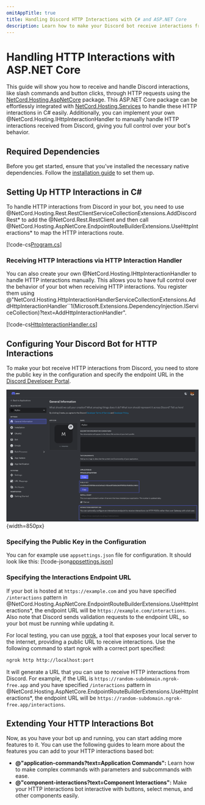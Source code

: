 ```yaml
---
omitAppTitle: true
title: Handling Discord HTTP Interactions with C# and ASP.NET Core
description: Learn how to make your Discord bot receive interactions from Discord via HTTP requests using the NetCord.Hosting.AspNetCore package in C# and ASP.NET Core.
---
```


# Handling HTTP Interactions with ASP.NET Core

This guide will show you how to receive and handle Discord interactions, like slash commands and button clicks, through HTTP requests using the [NetCord.Hosting.AspNetCore](https://www.nuget.org/packages/NetCord.Hosting.AspNetCore) package. This ASP.NET Core package can be effortlessly integrated with [NetCord.Hosting.Services](https://www.nuget.org/packages/NetCord.Hosting.Services) to handle these HTTP interactions in C# easily. Additionally, you can implement your own @NetCord.Hosting.IHttpInteractionHandler to manually handle HTTP interactions received from Discord, giving you full control over your bot's behavior.

## Required Dependencies

Before you get started, ensure that you've installed the necessary native dependencies. Follow the [installation guide](installing-native-dependencies.md) to set them up.

## Setting Up HTTP Interactions in C#

To handle HTTP interactions from Discord in your bot, you need to use @NetCord.Hosting.Rest.RestClientServiceCollectionExtensions.AddDiscordRest* to add the @NetCord.Rest.RestClient and then call @NetCord.Hosting.AspNetCore.EndpointRouteBuilderExtensions.UseHttpInteractions* to map the HTTP interactions route.

[!code-cs[Program.cs](HttpInteractions/Program.cs?highlight=10,18)]

### Receiving HTTP Interactions via HTTP Interaction Handler

You can also create your own @NetCord.Hosting.IHttpInteractionHandler to handle HTTP interactions manually. This allows you to have full control over the behavior of your bot when receiving HTTP interactions. You register them using @"NetCord.Hosting.HttpInteractionHandlerServiceCollectionExtensions.AddHttpInteractionHandler``1(Microsoft.Extensions.DependencyInjection.IServiceCollection)?text=AddHttpInteractionHandler".

[!code-cs[HttpInteractionHandler.cs](HttpInteractions/HttpInteractionHandler.cs#L6-L14)]

## Configuring Your Discord Bot for HTTP Interactions

To make your bot receive HTTP interactions from Discord, you need to store the public key in the configuration and specify the endpoint URL in the [Discord Developer Portal](https://discord.com/developers/applications).

![Shows 'Public Key' section in 'General Information' section](../../images/http-interactions_FindingPublicKeyAndSpecifyingInteractionEndpointUrl.webp){width=850px}

### Specifying the Public Key in the Configuration

You can for example use `appsettings.json` file for configuration. It should look like this:
[!code-json[appsettings.json](HttpInteractions/appsettings.json?highlight=4)]

### Specifying the Interactions Endpoint URL

If your bot is hosted at `https://example.com` and you have specified `/interactions` pattern in @NetCord.Hosting.AspNetCore.EndpointRouteBuilderExtensions.UseHttpInteractions*, the endpoint URL will be `https://example.com/interactions`. Also note that Discord sends validation requests to the endpoint URL, so your bot must be running while updating it.

For local testing, you can use [ngrok](https://ngrok.com), a tool that exposes your local server to the internet, providing a public URL to receive interactions. Use the following command to start ngrok with a correct port specified:
```bash
ngrok http http://localhost:port
```

It will generate a URL that you can use to receive HTTP interactions from Discord. For example, if the URL is `https://random-subdomain.ngrok-free.app` and you have specified `/interactions` pattern in @NetCord.Hosting.AspNetCore.EndpointRouteBuilderExtensions.UseHttpInteractions*, the endpoint URL will be `https://random-subdomain.ngrok-free.app/interactions`.

## Extending Your HTTP Interactions Bot

Now, as you have your bot up and running, you can start adding more features to it. You can use the following guides to learn more about the features you can add to your HTTP interactions based bot:

- **@"application-commands?text=Application Commands":** Learn how to make complex commands with parameters and subcommands with ease.
- **@"component-interactions?text=Component Interactions":** Make your HTTP interactions bot interactive with buttons, select menus, and other components easily.

